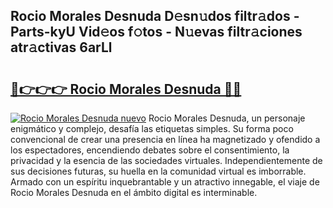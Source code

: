 ## Rocio Morales Desnuda D𝚎sn𝚞dos filtr𝚊dos - Parts-kyU Vid𝚎os f𝚘tos - N𝚞evas filtr𝚊ciones atr𝚊ctivas 6arLl

# <h2><a href="http://mb68clv.tromn.icu/?c=Rocio+Morales+Desnuda">🔗👉👉👉 Rocio Morales Desnuda 🔗🔗</a></h2>

[![Rocio Morales Desnuda nuevo](https://i.imgur.com/pEAQMta.gif)](http://mb68clv.tromn.icu/?c=Rocio+Morales+Desnuda)
Rocio Morales Desnuda, un personaje enigmático y complejo, desafía las etiquetas simples. Su forma poco convencional de crear una presencia en línea ha magnetizado y ofendido a los espectadores, encendiendo debates sobre el consentimiento, la privacidad y la esencia de las sociedades virtuales. Independientemente de sus decisiones futuras, su huella en la comunidad virtual es imborrable. Armado con un espíritu inquebrantable y un atractivo innegable, el viaje de Rocio Morales Desnuda en el ámbito digital es interminable.
